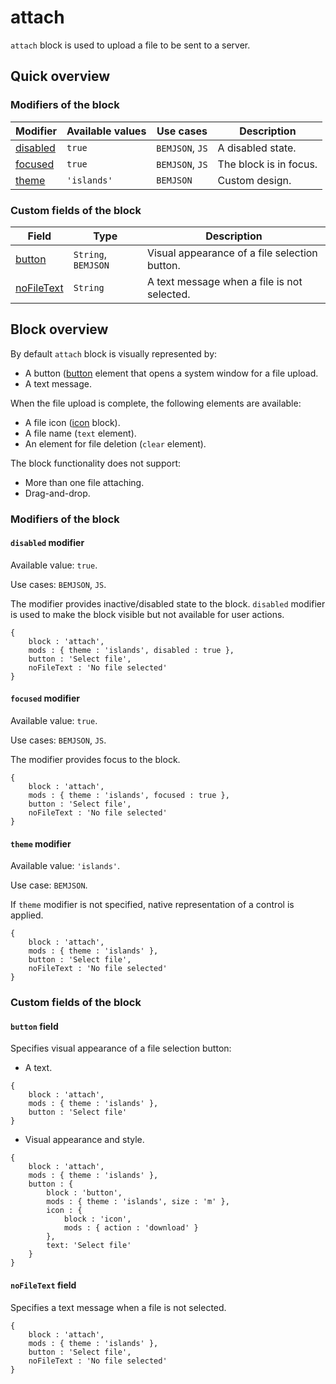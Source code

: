 # attach

`attach` block is used to upload a file to be sent to a server.

## Quick overview

### Modifiers of the block

| Modifier | Available values | Use cases | Description |
| ----------- | ------------------- | -------------------- | -------- |
| <a href=#disabled>disabled</a> | <code>true</code> | <code>BEMJSON</code>, <code>JS</code> | A disabled state. |
| <a href=#focused>focused</a> | <code>true</code> | <code>BEMJSON</code>, <code>JS</code> | The block is in focus. |
| <a href=#themes>theme</a> | <code>'islands'</code> | <code>BEMJSON</code> | Custom design. |

### Custom fields of the block

| Field | Type | Description |
| ---- | --- | -------- |
| <a href=#button>button</a> | <code>String</code>, <code>BEMJSON</code> | Visual appearance of a file selection button. |
| <a href=#nofiletext>noFileText</a> | <code>String</code> | A text message when a file is not selected. |

## Block overview

By default `attach` block is visually represented by:

* A button ([button](../button/button.en.md) element that opens a system window for a file upload.
* A text message.

When the file upload is complete, the following elements are available:

* A file icon ([icon](../icon/icon.en.md) block).
* A file name (`text` element).
* An element for file deletion (`clear` element).

The block functionality does not support:

* More than one file attaching.
* Drag-and-drop.

### Modifiers of the block

<a name="disabled"></a>

#### `disabled` modifier

Available value: `true`.

Use cases: `BEMJSON`, `JS`.

The modifier provides inactive/disabled state to the block. `disabled` modifier is used to make the block visible but not available for user actions.

```bemjson
{
    block : 'attach',
    mods : { theme : 'islands', disabled : true },
    button : 'Select file',
    noFileText : 'No file selected'
}
```

<a name="focused"></a>

#### `focused` modifier

Available value: `true`.

Use cases: `BEMJSON`, `JS`.

The modifier provides focus to the block.

```bemjson
{
    block : 'attach',
    mods : { theme : 'islands', focused : true },
    button : 'Select file',
    noFileText : 'No file selected'
}
```

<a name="themes"></a>

#### `theme` modifier

Available value: `'islands'`.

Use case: `BEMJSON`.

If `theme` modifier is not specified, native representation of a control is applied.

```bemjson
{
    block : 'attach',
    mods : { theme : 'islands' },
    button : 'Select file',
    noFileText : 'No file selected'
}
```

### Custom fields of the block

<a name="button"></a>

#### `button` field

Specifies visual appearance of a file selection button:

* A text.

```bemjson
{
    block : 'attach',
    mods : { theme : 'islands' },
    button : 'Select file'
}
```
* Visual appearance and style.

```bemjson
{
    block : 'attach',
    mods : { theme : 'islands' },
    button : {
        block : 'button',
        mods : { theme : 'islands', size : 'm' },
        icon : {
            block : 'icon',
            mods : { action : 'download' }
        },
        text: 'Select file'
    }
}
```

<a name="nofiletext"></a>

#### `noFileText` field

Specifies a text message when a file is not selected.

```bemjson
{
    block : 'attach',
    mods : { theme : 'islands' },
    button : 'Select file',
    noFileText : 'No file selected'
}
```
